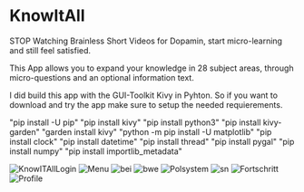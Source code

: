 # KnowItAll

STOP Watching Brainless Short Videos for Dopamin, start micro-learning and still feel satisfied.

This App allows you to expand your knowledge in 28 subject areas, through micro-questions and an optional information text.

I did build this app with the GUI-Toolkit Kivy in Pyhton. So if you want to download and try the app make sure to setup the needed requierements.

"pip install -U pip" "pip install kivy" "pip install python3" "pip install kivy-garden" "garden install kivy" "python -m pip install -U matplotlib" "pip install clock" "pip install datetime" "pip install thread" "pip install pygal" "pip install numpy" "pip install importlib_metadata" 


![KnowITAllLogin](https://github.com/user-attachments/assets/881e35fe-5f3f-4703-a55d-b088a3561c6d)
![Menu](https://github.com/user-attachments/assets/8feefeb7-ad2c-4eab-9ecb-53081aae5d0c)
![bei](https://github.com/user-attachments/assets/5cde559c-ca66-406b-9427-fe35b40742ed)
![bwe](https://github.com/user-attachments/assets/73ea7137-7809-4e83-9040-38bb46533961)
![Polsystem](https://github.com/user-attachments/assets/49b0f831-9873-4c0d-9655-0324cfd6bf21)
![sn](https://github.com/user-attachments/assets/80f97fb4-5785-42df-8dc5-923c356b33c3)
![Fortschritt](https://github.com/user-attachments/assets/646903d3-d90d-4453-8c6c-e49cf0e3986f)
![Profile](https://github.com/user-attachments/assets/7f238e14-c906-40c5-960d-add3900fab52)
